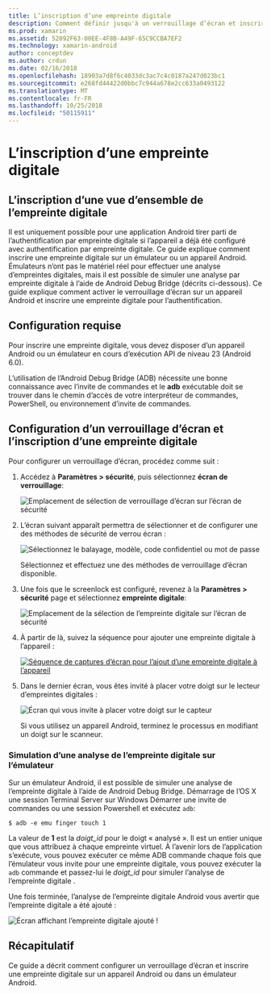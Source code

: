 ```yaml
---
title: L’inscription d’une empreinte digitale
description: Comment définir jusqu'à un verrouillage d’écran et inscrire une empreinte digitale sur un émulateur ou un appareil Android.
ms.prod: xamarin
ms.assetid: 52092F63-00EE-4F8B-A49F-65C9CCBA7EF2
ms.technology: xamarin-android
author: conceptdev
ms.author: crdun
ms.date: 02/16/2018
ms.openlocfilehash: 18903a7d8f6c4033dc3ac7c4c0187a247d023bc1
ms.sourcegitcommit: e268fd44422d0bbc7c944a678e2cc633a0493122
ms.translationtype: MT
ms.contentlocale: fr-FR
ms.lasthandoff: 10/25/2018
ms.locfileid: "50115911"
---
```

# <a name="enrolling-a-fingerprint"></a>L’inscription d’une empreinte digitale

## <a name="enrolling-a-fingerprint-overview"></a>L’inscription d’une vue d’ensemble de l’empreinte digitale

Il est uniquement possible pour une application Android tirer parti de l’authentification par empreinte digitale si l’appareil a déjà été configuré avec authentification par empreinte digitale. Ce guide explique comment inscrire une empreinte digitale sur un émulateur ou un appareil Android. Émulateurs n’ont pas le matériel réel pour effectuer une analyse d’empreintes digitales, mais il est possible de simuler une analyse par empreinte digitale à l’aide de Android Debug Bridge (décrits ci-dessous).  Ce guide explique comment activer le verrouillage d’écran sur un appareil Android et inscrire une empreinte digitale pour l’authentification.

## <a name="requirements"></a>Configuration requise

Pour inscrire une empreinte digitale, vous devez disposer d’un appareil Android ou un émulateur en cours d’exécution API de niveau 23 (Android 6.0).

L’utilisation de l’Android Debug Bridge (ADB) nécessite une bonne connaissance avec l’invite de commandes et le **adb** exécutable doit se trouver dans le chemin d’accès de votre interpréteur de commandes, PowerShell, ou environnement d’invite de commandes.

## <a name="configuring-a-screen-lock-and-enrolling-a-fingerprint"></a>Configuration d’un verrouillage d’écran et l’inscription d’une empreinte digitale 

Pour configurer un verrouillage d’écran, procédez comme suit :

1. Accédez à **Paramètres > sécurité**, puis sélectionnez **écran de verrouillage**:

    ![Emplacement de sélection de verrouillage d’écran sur l’écran de sécurité](enrolling-fingerprint-images/testing-01.png)

2. L’écran suivant apparaît permettra de sélectionner et de configurer une des méthodes de sécurité de verrou écran : 

    ![Sélectionnez le balayage, modèle, code confidentiel ou mot de passe](enrolling-fingerprint-images/testing-02.png)

   Sélectionnez et effectuez une des méthodes de verrouillage d’écran disponible.

3. Une fois que le screenlock est configuré, revenez à la **Paramètres > sécurité** page et sélectionnez **empreinte digitale**:

    ![Emplacement de la sélection de l’empreinte digitale sur l’écran de sécurité](enrolling-fingerprint-images/testing-03.png)

4. À partir de là, suivez la séquence pour ajouter une empreinte digitale à l’appareil :

    [![Séquence de captures d’écran pour l’ajout d’une empreinte digitale à l’appareil](enrolling-fingerprint-images/testing-04-sml.png)](enrolling-fingerprint-images/testing-04.png#lightbox)

5. Dans le dernier écran, vous êtes invité à placer votre doigt sur le lecteur d’empreintes digitales : 

    ![Écran qui vous invite à placer votre doigt sur le capteur](enrolling-fingerprint-images/testing-05.png)

    Si vous utilisez un appareil Android, terminez le processus en modifiant un doigt sur le scanneur. 
    
    
### <a name="simulating-a-fingerprint-scan-on-the-emulator"></a>Simulation d’une analyse de l’empreinte digitale sur l’émulateur

Sur un émulateur Android, il est possible de simuler une analyse de l’empreinte digitale à l’aide de Android Debug Bridge. Démarrage de l’OS X une session Terminal Server sur Windows Démarrer une invite de commandes ou une session Powershell et exécutez `adb`:

```shell
$ adb -e emu finger touch 1
```

La valeur de **1** est la _doigt\_id_ pour le doigt « analysé ». Il est un entier unique que vous attribuez à chaque empreinte virtuel. À l’avenir lors de l’application s’exécute, vous pouvez exécuter ce même ADB commande chaque fois que l’émulateur vous invite pour une empreinte digitale, vous pouvez exécuter la `adb` commande et passez-lui le _doigt\_id_ pour simuler l’analyse de l’empreinte digitale .

Une fois terminée, l’analyse de l’empreinte digitale Android vous avertir que l’empreinte digitale a été ajouté :  

![Écran affichant l’empreinte digitale ajouté !](enrolling-fingerprint-images/testing-06.png)

## <a name="summary"></a>Récapitulatif 

Ce guide a décrit comment configurer un verrouillage d’écran et inscrire une empreinte digitale sur un appareil Android ou dans un émulateur Android. 


